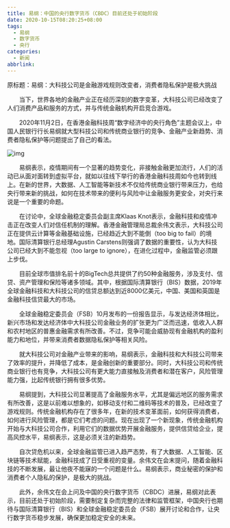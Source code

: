 ```yaml
---
title: 易纲：中国的央行数字货币（CBDC）目前还处于初始阶段
date: 2020-10-15T08:20:25+08:00
tags:
  - 易纲
  - 数字货币
  - 央行
categories:
  - 新闻
abbrlink:
---
```


原标题：易纲：大科技公司是金融游戏规则改变者，消费者隐私保护是极大挑战　　

　　当下，世界各地的金融产业正在经历深刻的数字变革，大科技公司已经改变了人们消费产品和服务的方式，并与传统金融机构开启竞合游戏。

　　2020年11月2日，在香港金融科技周“数字经济中的央行角色”主题会议上，中国人民银行行长易纲就大型科技公司和传统商业银行的竞争、金融产业新趋势、消费者隐私保护等问题提出了自己的看法。

![img](https://cdn.jsdelivr.net/gh/yakeing/Documentation@main/Hexo/images/249d-kcieyvz6064483.jpg)

　　易纲表示，疫情期间有一个显著的趋势变化，非接触金融更加流行，人们的活动已从面对面转到虚拟平台，就如以往线下举行的香港金融科技周如今也转到线上。在新的世界，大数据、人工智能等新技术不仅给传统商业银行带来压力，也给央行带来新的挑战，如何在技术带来的便利与风险中让金融服务更安全，对央行来说是一个重要的命题。

　　在讨论中，全球金融稳定委员会副主席Klaas Knot表示，金融科技和疫情冲击正在改变人们对信任机制的理解。香港金融管理局总裁余伟文表示，大科技公司正在提供云计算等金融基础设施，已经趋近大到不能倒（too big to fail）的境地。国际清算银行总经理Agustin Carstens则强调了数据的重要性，认为大科技公司已经大到不能忽视（too large to ignore），在进化过程中，金融监管必须跟上步伐。

　　目前全球市值排名前十的BigTech总共提供了约50种金融服务，涉及支付、信贷、资产管理和保险等诸多领域。其中，根据国际清算银行（BIS）数据，2019年全球金融科技和大科技公司的信贷总额达到近8000亿美元，中国、美国和英国是金融科技信贷最大的市场。

　　全球金融稳定委员会（FSB）10月发布的一份报告显示，与发达经济体相比，新兴市场和发达经济体中大科技公司金融业务的扩张更为广泛而迅速，低收入人群和农村地区的普惠金融需求有所改善。不过，竞争可能会威胁现有金融机构的盈利能力和地位，并带来消费者数据隐私保护等相关风险。

　　就大科技公司对金融产业带来的影响，易纲表示，金融科技和大科技公司带来了效率的提升，并降低了成本，是金融创新的重要部分。同时，大科技公司和传统商业银行也有竞争，大科技公司有更大能力直接触及消费者和潜在客户，风险管理能力强，比起传统银行拥有很多优势。

　　易纲提到，大科技公司显著提高了金融服务水平，尤其是偏远地区的服务需求有所改善，这是以前难以想象的，如移动支付和二维码等技术的普及，已经改变了游戏规则。传统金融机构存在了很多年，在新的技术变革面前，如何获得消费者，如何进行风险管理，都是它们考虑的问题。现在出现了一个新现象，传统金融机构开始与大科技公司合作，利用它们的数据优势开展金融服务，提供信贷给企业，提高风控水平，易纲表示，这是必须关注的新趋势。

　　自次贷危机以来，全球金融监管已进入趋严态势，有了大数据、人工智能、区块链等技术赋能，金融科技成了日受重视的变量。余伟文在会末提问，随着金融科技的不断发展，最让他夜不能寐的一个问题是什么。易纲表示，商业秘密的保护和消费者个人隐私的保护，是极大的挑战。

　　此外，余伟文在会上问及中国的央行数字货币（CBDC）进展，易纲对此表示，目前还处于初始阶段，需要制定复杂而完整的法律和监管框架，中国央行也期待与国际清算银行（BIS）和全球金融稳定委员会（FSB）展开讨论和合作，让央行数字货币稳步发展，确保更加稳定安全的未来。